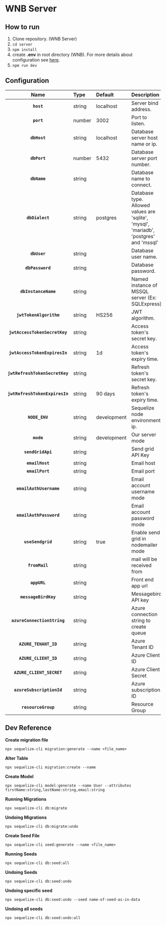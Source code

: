 # WNB Server

## How to run

1. Clone repository. (WNB Server)
2. `cd server`
3. `npm install`
4. create **.env** in root directory (WNB). For more details about configuration see [here](#configuration).
5. `npm run dev`

## Configuration

|              Name              | Type   | Default                                    | Description                                                                            |
| :----------------------------: | :----- | :----------------------------------------- | :------------------------------------------------------------------------------------- |
|           **`host`**           | string | localhost                                  | Server bind address.                                                                   |
|           **`port`**           | number | 3002                                       | Port to listen.                                                                        |
|          **`dbHost`**          | string | localhost                                  | Database server host name or ip.                                                       |
|          **`dbPort`**          | number | 5432                                       | Database server port number.                                                           |
|          **`dbName`**          | string |                                            | Database name to connect.                                                              |
|        **`dbDialect`**         | string | postgres                                      | Database type. Allowed values are 'sqlite', 'mysql', 'mariadb', 'postgres' and 'mssql' |
|         **`dbUser`**           | string |                                            | Database user name.                                                                    |
|        **`dbPassword`**        | string |                                            | Database password.                                                                     |
|      **`dbInstanceName`**      | string |                                            | Named instance of MSSQL server (Ex: SQLExpress)                                        |                                                                       |
|    **`jwtTokenAlgorithm`**     | string | HS256                                      | JWT algorithm.                                                                         |
| **`jwtAccessTokenSecretKey`**  | string |                                            | Access token's secret key.                                                             |
| **`jwtAccessTokenExpiresIn`**  | string | 1d                                         | Access token's expiry time.                                                            |
| **`jwtRefreshTokenSecretKey`** | string |                                            | Refresh token's secret key.                                                            |
| **`jwtRefreshTokenExpiresIn`** | string | 90 days                                    | Refresh token's expiry time.                                                           |
|        **`NODE_ENV`**          | string | development                                | Sequelize node environment ip.                                                                 |
|        **`mode`**              | string | development                                | Our server mode                                                                     |
|        **`sendGridApi`**       | string |                                            | Send grid API Key                                                                     |
|        **`emailHost`**              | string |                                            | Email host                                                                    |
|        **`emailPort`**              | string |                                 | Email port                                                                    |
|        **`emailAuthUsername`**              | string |                                | Email account username mode                                                                     |
|        **`emailAuthPassword`**              | string |                                 | Email account password mode                                                                     |
|        **`useSendgrid`**              | string | true                                | Enable send grid in nodemailer mode                                                                     |
|        **`fromMail`**              | string |                                 | mail will be received from                                                                     |
|        **`appURL`**              | string |                                | Front end app url                                                                    |
|        **`messageBirdKey`**              | string |                               | Messagebird API key         
|        **`azureConnectionString`**             | string |                          |  Azure connection string to create queue
|        **`AZURE_TENANT_ID`**          | string |                  |   Azure Tenant ID
|        **`AZURE_CLIENT_ID`**           | string |                 | Azure Client ID
|       **`AZURE_CLIENT_SECRET`**        | string |                 | Azure Client Secret
|        **`azureSubscriptionId`**       | string |                 | Azure subscription ID
|        **`resourceGroup`**             | string |                 | Resource Group

## Dev Reference

**Create migration file**

`npx sequelize-cli migration:generate --name <file_name>`

**Alter Table**

`npx sequelize-cli migration:create --name`

**Create Model**

`npx sequelize-cli model:generate --name User --attributes firstName:string,lastName:string,email:string`

**Running Migrations**

`npx sequelize-cli db:migrate`

**Undoing Migrations**

`npx sequelize-cli db:migrate:undo`

**Create Seed File**

`npx sequelize-cli seed:generate --name <file_name>`

**Running Seeds**

`npx sequelize-cli db:seed:all`

**Undoing Seeds**

`npx sequelize-cli db:seed:undo`

**Undoing specific seed**

`npx sequelize-cli db:seed:undo --seed name-of-seed-as-in-data`

**Undoing all seeds**

`npx sequelize-cli db:seed:undo:all`
